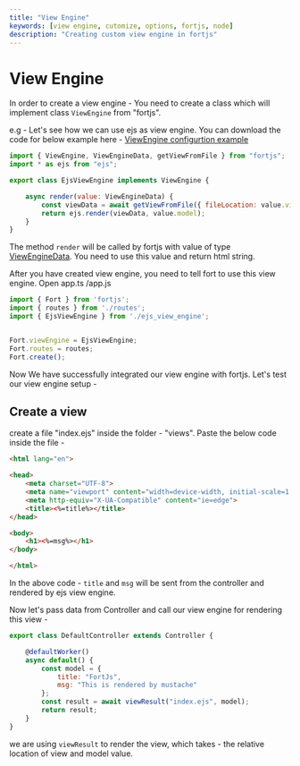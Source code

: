 ```yaml
---
title: "View Engine"
keywords: [view engine, cutomize, options, fortjs, node]
description: "Creating custom view engine in fortjs"
---
```


# View Engine

In order to create a view engine - You need to create a class which will implement class `ViewEngine` from "fortjs".

e.g - Let's see how we can use ejs as view engine. You can download the code for below example here - <a href="https://github.com/ujjwalguptaofficial/fortjs-examples/tree/master/ejs" target="_blank">ViewEngine configurtion example</a>

```javascript
import { ViewEngine, ViewEngineData, getViewFromFile } from "fortjs";
import * as ejs from "ejs"; 

export class EjsViewEngine implements ViewEngine {

    async render(value: ViewEngineData) {
        const viewData = await getViewFromFile({ fileLocation: value.view});
        return ejs.render(viewData, value.model);
    }
}
```

The method `render` will be called by fortjs with value of type [ViewEngineData](/docs/types/view-engine-data.md). You need to use this value and return html string.

After you have created view engine, you need to tell fort to use this view engine. Open app.ts /app.js

```javascript
import { Fort } from 'fortjs';
import { routes } from './routes';
import { EjsViewEngine } from './ejs_view_engine';


Fort.viewEngine = EjsViewEngine;
Fort.routes = routes;
Fort.create();

```

Now We have successfully integrated our view engine with fortjs. Let's test our view engine setup - 

## Create a view
create a file "index.ejs" inside the folder - "views". Paste the below code inside the file -

```html
<html lang="en">

<head>
    <meta charset="UTF-8">
    <meta name="viewport" content="width=device-width, initial-scale=1.0">
    <meta http-equiv="X-UA-Compatible" content="ie=edge">
    <title><%=title%></title>
</head>

<body>
    <h1><%=msg%></h1>
</body>

</html>
```

In the above code - `title` and `msg` will be sent from the controller and rendered by ejs view engine. 

Now let's pass data from Controller and call our view engine for rendering this view - 

```javascript
export class DefaultController extends Controller {

    @defaultWorker()
    async default() {
        const model = {
            title: "FortJs",
            msg: "This is rendered by mustache"
        };
        const result = await viewResult("index.ejs", model);
        return result;
    }
}
```

we are using `viewResult` to render the view, which takes - the relative location of view and model value.
